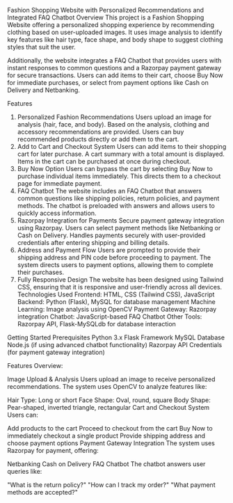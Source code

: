 Fashion Shopping Website with Personalized Recommendations and Integrated FAQ Chatbot
Overview
This project is a Fashion Shopping Website offering a personalized shopping experience by recommending clothing based on user-uploaded images. It uses image analysis to identify key features like hair type, face shape, and body shape to suggest clothing styles that suit the user.

Additionally, the website integrates a FAQ Chatbot that provides users with instant responses to common questions and a Razorpay payment gateway for secure transactions. Users can add items to their cart, choose Buy Now for immediate purchases, or select from payment options like Cash on Delivery and Netbanking.

Features
1. Personalized Fashion Recommendations
Users upload an image for analysis (hair, face, and body).
Based on the analysis, clothing and accessory recommendations are provided.
Users can buy recommended products directly or add them to the cart.
2. Add to Cart and Checkout System
Users can add items to their shopping cart for later purchase.
A cart summary with a total amount is displayed.
Items in the cart can be purchased at once during checkout.
3. Buy Now Option
Users can bypass the cart by selecting Buy Now to purchase individual items immediately.
This directs them to a checkout page for immediate payment.
4. FAQ Chatbot
The website includes an FAQ Chatbot that answers common questions like shipping policies, return policies, and payment methods.
The chatbot is preloaded with answers and allows users to quickly access information.
5. Razorpay Integration for Payments
Secure payment gateway integration using Razorpay.
Users can select payment methods like Netbanking or Cash on Delivery.
Handles payments securely with user-provided credentials after entering shipping and billing details.
6. Address and Payment Flow
Users are prompted to provide their shipping address and PIN code before proceeding to payment.
The system directs users to payment options, allowing them to complete their purchases.
7. Fully Responsive Design
The website has been designed using Tailwind CSS, ensuring that it is responsive and user-friendly across all devices.
Technologies Used
Frontend: HTML, CSS (Tailwind CSS), JavaScript
Backend: Python (Flask), MySQL for database management
Machine Learning: Image analysis using OpenCV
Payment Gateway: Razorpay integration
Chatbot: JavaScript-based FAQ Chatbot
Other Tools: Razorpay API, Flask-MySQLdb for database interaction

Getting Started
Prerequisites
Python 3.x
Flask Framework
MySQL Database
Node.js (if using advanced chatbot functionality)
Razorpay API Credentials (for payment gateway integration)



Features Overview:

Image Upload & Analysis
Users upload an image to receive personalized recommendations. The system uses OpenCV to analyze features like:

Hair Type: Long or short
Face Shape: Oval, round, square
Body Shape: Pear-shaped, inverted triangle, rectangular
Cart and Checkout System
Users can:

Add products to the cart
Proceed to checkout from the cart
Buy Now to immediately checkout a single product
Provide shipping address and choose payment options
Payment Gateway Integration
The system uses Razorpay for payment, offering:

Netbanking
Cash on Delivery
FAQ Chatbot
The chatbot answers user queries like:

"What is the return policy?"
"How can I track my order?"
"What payment methods are accepted?"
